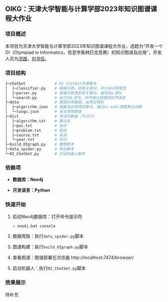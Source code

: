 ## OIKG：天津大学智能与计算学部2023年知识图谱课程大作业

### 项目概述

本项目为天津大学智能与计算学部2023年知识图谱课程大作业，选题为“开发一个OI（Olympiad in Informatics，信息学奥林匹克竞赛）的知识图谱及应用”，开发人员为[洪图](https://github.com/DatoHilton/)，[刘书任](https://github.com/Haoxi2002/)。

### 项目结构

```bash
├─chatbot             # OI Chatbot所需脚本
│  ├─classifier.py    # 根据问题，获取关键词，并分析问题类型
│  ├─parser.py        # 根据问题类型和关键词，编写SQL语句
│  └─search.py        # 执行SQL语句，并将输出梳理成自然语言
├─data                # 建图所用数据，由爬虫得到
│  ├─algorithm.json   # 根据洛谷爬得的算法，通过oi-wiki爬取算法讲解
│  └─luogu.json       # 洛谷爬得数据
├─dict                # 导出的数据（节点们）
│  ├─algorithm.txt    # 算法名
│  ├─pos.txt          # 省份
│  ├─problem.txt      # 题目
│  ├─source.txt       # 来源
│  └─year.txt         # 年份
├─build_OIgraph.py    # 建图脚本
├─data_spider.py      # 爬虫脚本
└─OI_Chatbot.py       # 对话机器人脚本
```

### 依赖项

- **数据库：Neo4j**

- **开发语言：Python**

### 快速开始

1. 启动Neo4j数据库：打开命令提示符

    ```bash
    > neo4j.bat console
    ```

2. 数据爬取：执行`data_spider.py`脚本

3. 图谱构建：执行`build_OIgraph.py`脚本

4. 查看图谱：图谱部署在浏览器 http://localhost:7474/browser/

5. 启动机器人：执行`OI_Chatbot.py`脚本

### 效果展示

待补充